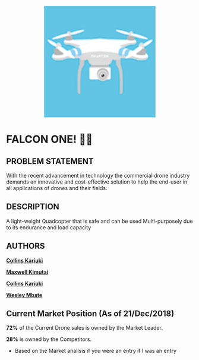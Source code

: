 <p align="center">
<img align="centre" width="300" src="Spec.md/drone.gif" alt="Cryptobyte logo" />
<p>

# FALCON ONE! :helicopter::dash:

## PROBLEM STATEMENT

With the recent advancement in technology the commercial drone industry demands an innovative and cost-effective solution to help the end-user in all applications of drones and their fields. 

## DESCRIPTION

A light-weight Quadcopter that is safe and can be used Multi-purposely due to its endurance and load capacity

## AUTHORS

**[Collins Kariuki](https://github.com/Magz8984)**

**[Maxwell Kimutai](https://github.com/maxwellkimutai)**

**[Collins Kariuki](https://github.com/zecollokaris)**

**[Wesley Mbate](https://github.com/Wess58)**


## Current Market Position (As of 21/Dec/2018)

**72%** of the Current Drone sales is owned by the Market Leader.

**28%** is owned by the Competitors.

- Based on the Market analisis if you were an entry if I was an entry 